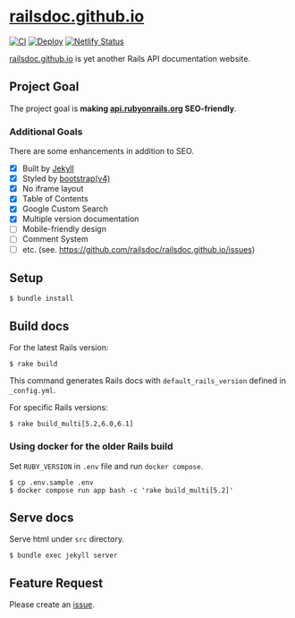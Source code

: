 # [railsdoc.github.io](https://railsdoc.github.io/)

[![CI](https://github.com/railsdoc/railsdoc.github.io/actions/workflows/ci.yml/badge.svg)](https://github.com/railsdoc/railsdoc.github.io/actions/workflows/ci.yml)
[![Deploy](https://github.com/railsdoc/railsdoc.github.io/actions/workflows/deploy.yml/badge.svg)](https://github.com/railsdoc/railsdoc.github.io/actions/workflows/deploy.yml)
[![Netlify Status](https://api.netlify.com/api/v1/badges/c964029a-6d5a-4f3a-95e9-d35830a2fe83/deploy-status)](https://app.netlify.com/sites/railsdoc-preview/deploys)

[railsdoc.github.io](https://railsdoc.github.io/) is yet another Rails API documentation website.

## Project Goal

The project goal is **making [api.rubyonrails.org](https://api.rubyonrails.org/) SEO-friendly**.

### Additional Goals

There are some enhancements in addition to SEO.

- [x] Built by [Jekyll](https://github.com/jekyll/jekyll)
- [x] Styled by [bootstrap(v4)](https://github.com/twbs/bootstrap)
- [x] No iframe layout
- [x] Table of Contents
- [x] Google Custom Search
- [x] Multiple version documentation
- [ ] Mobile-friendly design
- [ ] Comment System
- [ ] etc. (see. https://github.com/railsdoc/railsdoc.github.io/issues)

## Setup

```console
$ bundle install
```

## Build docs

For the latest Rails version:

```console
$ rake build
```

This command generates Rails docs with `default_rails_version` defined in `_config.yml`.

For specific Rails versions:

```console
$ rake build_multi[5.2,6.0,6.1]
```

### Using docker for the older Rails build

Set `RUBY_VERSION` in `.env` file and run `docker compose`.

```console
$ cp .env.sample .env
$ docker compose run app bash -c 'rake build_multi[5.2]'
```

## Serve docs

Serve html under `src` directory.

```console
$ bundle exec jekyll server
```

## Feature Request

Please create an [issue](https://github.com/railsdoc/railsdoc.github.io/issues).
